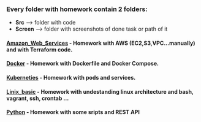 ### Every folder with homework contain 2 folders:
- **Src** --> folder with code
- **Screen** --> folder with screenshots of done task or path of it

#### [Amazon_Web_Services](https://github.com/sashaloven/dan_it_homework/tree/main/Homework/Amazon_Web_Services) - Homework with AWS (EC2,S3,VPC...manually) and with Terraform code.
#### [Docker](https://github.com/sashaloven/dan_it_homework/tree/main/Homework/Docker) - Homework with Dockerfile and Docker Compose.
#### [Kuberneties](https://github.com/sashaloven/dan_it_homework/tree/main/Homework/Kuberneties) - Homework with pods and services.
#### [Linix_basic](https://github.com/sashaloven/dan_it_homework/tree/main/Homework/Linux_basic) - Homework with undestanding linux architecture and bash, vagrant, ssh, crontab ...
#### [Python](https://github.com/sashaloven/dan_it_homework/tree/main/Homework/Python) - Homework with some sripts and REST API
